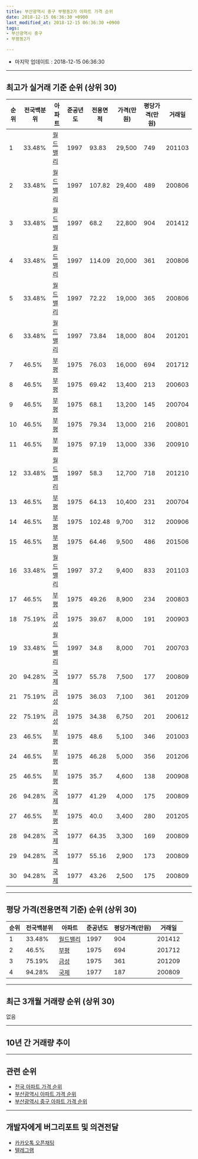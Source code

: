 ```yaml
---
title: 부산광역시 중구 부평동2가 아파트 가격 순위
date: 2018-12-15 06:36:30 +0900
last_modified_at: 2018-12-15 06:36:30 +0900
tags:
- 부산광역시 중구
- 부평동2가

---
```


* 마지막 업데이트 : 2018-12-15 06:36:30

---

## 최고가 실거래 기준 순위 (상위 30)


|순위|전국백분위|아파트|준공년도|전용면적|가격(만원)|평당가격(만원)|거래일|
|---|---|---|---|---|---|---|---|
|1|33.48%|[월드밸리](https://search.naver.com/search.naver?query=%EB%B6%80%EC%82%B0%EA%B4%91%EC%97%AD%EC%8B%9C+%EC%A4%91%EA%B5%AC+%EB%B6%80%ED%8F%89%EB%8F%992%EA%B0%80+%EC%9B%94%EB%93%9C%EB%B0%B8%EB%A6%AC)|1997|93.83|29,500|749|201103|
|2|33.48%|[월드밸리](https://search.naver.com/search.naver?query=%EB%B6%80%EC%82%B0%EA%B4%91%EC%97%AD%EC%8B%9C+%EC%A4%91%EA%B5%AC+%EB%B6%80%ED%8F%89%EB%8F%992%EA%B0%80+%EC%9B%94%EB%93%9C%EB%B0%B8%EB%A6%AC)|1997|107.82|29,400|489|200806|
|3|33.48%|[월드밸리](https://search.naver.com/search.naver?query=%EB%B6%80%EC%82%B0%EA%B4%91%EC%97%AD%EC%8B%9C+%EC%A4%91%EA%B5%AC+%EB%B6%80%ED%8F%89%EB%8F%992%EA%B0%80+%EC%9B%94%EB%93%9C%EB%B0%B8%EB%A6%AC)|1997|68.2|22,800|904|201412|
|4|33.48%|[월드밸리](https://search.naver.com/search.naver?query=%EB%B6%80%EC%82%B0%EA%B4%91%EC%97%AD%EC%8B%9C+%EC%A4%91%EA%B5%AC+%EB%B6%80%ED%8F%89%EB%8F%992%EA%B0%80+%EC%9B%94%EB%93%9C%EB%B0%B8%EB%A6%AC)|1997|114.09|20,000|361|200806|
|5|33.48%|[월드밸리](https://search.naver.com/search.naver?query=%EB%B6%80%EC%82%B0%EA%B4%91%EC%97%AD%EC%8B%9C+%EC%A4%91%EA%B5%AC+%EB%B6%80%ED%8F%89%EB%8F%992%EA%B0%80+%EC%9B%94%EB%93%9C%EB%B0%B8%EB%A6%AC)|1997|72.22|19,000|365|200806|
|6|33.48%|[월드밸리](https://search.naver.com/search.naver?query=%EB%B6%80%EC%82%B0%EA%B4%91%EC%97%AD%EC%8B%9C+%EC%A4%91%EA%B5%AC+%EB%B6%80%ED%8F%89%EB%8F%992%EA%B0%80+%EC%9B%94%EB%93%9C%EB%B0%B8%EB%A6%AC)|1997|73.84|18,000|804|201201|
|7|46.5%|[부평](https://search.naver.com/search.naver?query=%EB%B6%80%EC%82%B0%EA%B4%91%EC%97%AD%EC%8B%9C+%EC%A4%91%EA%B5%AC+%EB%B6%80%ED%8F%89%EB%8F%992%EA%B0%80+%EB%B6%80%ED%8F%89)|1975|76.03|16,000|694|201712|
|8|46.5%|[부평](https://search.naver.com/search.naver?query=%EB%B6%80%EC%82%B0%EA%B4%91%EC%97%AD%EC%8B%9C+%EC%A4%91%EA%B5%AC+%EB%B6%80%ED%8F%89%EB%8F%992%EA%B0%80+%EB%B6%80%ED%8F%89)|1975|69.42|13,400|213|200603|
|9|46.5%|[부평](https://search.naver.com/search.naver?query=%EB%B6%80%EC%82%B0%EA%B4%91%EC%97%AD%EC%8B%9C+%EC%A4%91%EA%B5%AC+%EB%B6%80%ED%8F%89%EB%8F%992%EA%B0%80+%EB%B6%80%ED%8F%89)|1975|68.1|13,200|145|200704|
|10|46.5%|[부평](https://search.naver.com/search.naver?query=%EB%B6%80%EC%82%B0%EA%B4%91%EC%97%AD%EC%8B%9C+%EC%A4%91%EA%B5%AC+%EB%B6%80%ED%8F%89%EB%8F%992%EA%B0%80+%EB%B6%80%ED%8F%89)|1975|79.34|13,000|216|200801|
|11|46.5%|[부평](https://search.naver.com/search.naver?query=%EB%B6%80%EC%82%B0%EA%B4%91%EC%97%AD%EC%8B%9C+%EC%A4%91%EA%B5%AC+%EB%B6%80%ED%8F%89%EB%8F%992%EA%B0%80+%EB%B6%80%ED%8F%89)|1975|97.19|13,000|336|200910|
|12|33.48%|[월드밸리](https://search.naver.com/search.naver?query=%EB%B6%80%EC%82%B0%EA%B4%91%EC%97%AD%EC%8B%9C+%EC%A4%91%EA%B5%AC+%EB%B6%80%ED%8F%89%EB%8F%992%EA%B0%80+%EC%9B%94%EB%93%9C%EB%B0%B8%EB%A6%AC)|1997|58.3|12,700|718|201210|
|13|46.5%|[부평](https://search.naver.com/search.naver?query=%EB%B6%80%EC%82%B0%EA%B4%91%EC%97%AD%EC%8B%9C+%EC%A4%91%EA%B5%AC+%EB%B6%80%ED%8F%89%EB%8F%992%EA%B0%80+%EB%B6%80%ED%8F%89)|1975|64.13|10,400|231|200704|
|14|46.5%|[부평](https://search.naver.com/search.naver?query=%EB%B6%80%EC%82%B0%EA%B4%91%EC%97%AD%EC%8B%9C+%EC%A4%91%EA%B5%AC+%EB%B6%80%ED%8F%89%EB%8F%992%EA%B0%80+%EB%B6%80%ED%8F%89)|1975|102.48|9,700|312|200906|
|15|46.5%|[부평](https://search.naver.com/search.naver?query=%EB%B6%80%EC%82%B0%EA%B4%91%EC%97%AD%EC%8B%9C+%EC%A4%91%EA%B5%AC+%EB%B6%80%ED%8F%89%EB%8F%992%EA%B0%80+%EB%B6%80%ED%8F%89)|1975|64.46|9,500|486|201506|
|16|33.48%|[월드밸리](https://search.naver.com/search.naver?query=%EB%B6%80%EC%82%B0%EA%B4%91%EC%97%AD%EC%8B%9C+%EC%A4%91%EA%B5%AC+%EB%B6%80%ED%8F%89%EB%8F%992%EA%B0%80+%EC%9B%94%EB%93%9C%EB%B0%B8%EB%A6%AC)|1997|37.2|9,400|833|201103|
|17|46.5%|[부평](https://search.naver.com/search.naver?query=%EB%B6%80%EC%82%B0%EA%B4%91%EC%97%AD%EC%8B%9C+%EC%A4%91%EA%B5%AC+%EB%B6%80%ED%8F%89%EB%8F%992%EA%B0%80+%EB%B6%80%ED%8F%89)|1975|49.26|8,900|234|200803|
|18|75.19%|[금성](https://search.naver.com/search.naver?query=%EB%B6%80%EC%82%B0%EA%B4%91%EC%97%AD%EC%8B%9C+%EC%A4%91%EA%B5%AC+%EB%B6%80%ED%8F%89%EB%8F%992%EA%B0%80+%EA%B8%88%EC%84%B1)|1975|39.67|8,000|191|200903|
|19|33.48%|[월드밸리](https://search.naver.com/search.naver?query=%EB%B6%80%EC%82%B0%EA%B4%91%EC%97%AD%EC%8B%9C+%EC%A4%91%EA%B5%AC+%EB%B6%80%ED%8F%89%EB%8F%992%EA%B0%80+%EC%9B%94%EB%93%9C%EB%B0%B8%EB%A6%AC)|1997|34.8|8,000|701|200703|
|20|94.28%|[국제](https://search.naver.com/search.naver?query=%EB%B6%80%EC%82%B0%EA%B4%91%EC%97%AD%EC%8B%9C+%EC%A4%91%EA%B5%AC+%EB%B6%80%ED%8F%89%EB%8F%992%EA%B0%80+%EA%B5%AD%EC%A0%9C)|1977|55.78|7,500|177|200809|
|21|75.19%|[금성](https://search.naver.com/search.naver?query=%EB%B6%80%EC%82%B0%EA%B4%91%EC%97%AD%EC%8B%9C+%EC%A4%91%EA%B5%AC+%EB%B6%80%ED%8F%89%EB%8F%992%EA%B0%80+%EA%B8%88%EC%84%B1)|1975|36.03|7,100|361|201209|
|22|75.19%|[금성](https://search.naver.com/search.naver?query=%EB%B6%80%EC%82%B0%EA%B4%91%EC%97%AD%EC%8B%9C+%EC%A4%91%EA%B5%AC+%EB%B6%80%ED%8F%89%EB%8F%992%EA%B0%80+%EA%B8%88%EC%84%B1)|1975|34.38|6,750|201|200612|
|23|46.5%|[부평](https://search.naver.com/search.naver?query=%EB%B6%80%EC%82%B0%EA%B4%91%EC%97%AD%EC%8B%9C+%EC%A4%91%EA%B5%AC+%EB%B6%80%ED%8F%89%EB%8F%992%EA%B0%80+%EB%B6%80%ED%8F%89)|1975|48.6|5,100|346|201003|
|24|46.5%|[부평](https://search.naver.com/search.naver?query=%EB%B6%80%EC%82%B0%EA%B4%91%EC%97%AD%EC%8B%9C+%EC%A4%91%EA%B5%AC+%EB%B6%80%ED%8F%89%EB%8F%992%EA%B0%80+%EB%B6%80%ED%8F%89)|1975|46.28|5,000|356|201206|
|25|46.5%|[부평](https://search.naver.com/search.naver?query=%EB%B6%80%EC%82%B0%EA%B4%91%EC%97%AD%EC%8B%9C+%EC%A4%91%EA%B5%AC+%EB%B6%80%ED%8F%89%EB%8F%992%EA%B0%80+%EB%B6%80%ED%8F%89)|1975|35.7|4,600|138|200908|
|26|94.28%|[국제](https://search.naver.com/search.naver?query=%EB%B6%80%EC%82%B0%EA%B4%91%EC%97%AD%EC%8B%9C+%EC%A4%91%EA%B5%AC+%EB%B6%80%ED%8F%89%EB%8F%992%EA%B0%80+%EA%B5%AD%EC%A0%9C)|1977|41.29|4,000|175|200809|
|27|46.5%|[부평](https://search.naver.com/search.naver?query=%EB%B6%80%EC%82%B0%EA%B4%91%EC%97%AD%EC%8B%9C+%EC%A4%91%EA%B5%AC+%EB%B6%80%ED%8F%89%EB%8F%992%EA%B0%80+%EB%B6%80%ED%8F%89)|1975|40.0|3,400|280|201205|
|28|94.28%|[국제](https://search.naver.com/search.naver?query=%EB%B6%80%EC%82%B0%EA%B4%91%EC%97%AD%EC%8B%9C+%EC%A4%91%EA%B5%AC+%EB%B6%80%ED%8F%89%EB%8F%992%EA%B0%80+%EA%B5%AD%EC%A0%9C)|1977|64.35|3,300|169|200809|
|29|94.28%|[국제](https://search.naver.com/search.naver?query=%EB%B6%80%EC%82%B0%EA%B4%91%EC%97%AD%EC%8B%9C+%EC%A4%91%EA%B5%AC+%EB%B6%80%ED%8F%89%EB%8F%992%EA%B0%80+%EA%B5%AD%EC%A0%9C)|1977|55.16|2,900|173|200809|
|30|94.28%|[국제](https://search.naver.com/search.naver?query=%EB%B6%80%EC%82%B0%EA%B4%91%EC%97%AD%EC%8B%9C+%EC%A4%91%EA%B5%AC+%EB%B6%80%ED%8F%89%EB%8F%992%EA%B0%80+%EA%B5%AD%EC%A0%9C)|1977|43.26|2,500|175|200809|


---

## 평당 가격(전용면적 기준) 순위 (상위 30)


|순위|전국백분위|아파트|준공년도|평당가격(만원)|거래일|
|---|---|---|---|---|---|
|1|33.48%|[월드밸리](https://search.naver.com/search.naver?query=%EB%B6%80%EC%82%B0%EA%B4%91%EC%97%AD%EC%8B%9C+%EC%A4%91%EA%B5%AC+%EB%B6%80%ED%8F%89%EB%8F%992%EA%B0%80+%EC%9B%94%EB%93%9C%EB%B0%B8%EB%A6%AC)|1997|904|201412|
|2|46.5%|[부평](https://search.naver.com/search.naver?query=%EB%B6%80%EC%82%B0%EA%B4%91%EC%97%AD%EC%8B%9C+%EC%A4%91%EA%B5%AC+%EB%B6%80%ED%8F%89%EB%8F%992%EA%B0%80+%EB%B6%80%ED%8F%89)|1975|694|201712|
|3|75.19%|[금성](https://search.naver.com/search.naver?query=%EB%B6%80%EC%82%B0%EA%B4%91%EC%97%AD%EC%8B%9C+%EC%A4%91%EA%B5%AC+%EB%B6%80%ED%8F%89%EB%8F%992%EA%B0%80+%EA%B8%88%EC%84%B1)|1975|361|201209|
|4|94.28%|[국제](https://search.naver.com/search.naver?query=%EB%B6%80%EC%82%B0%EA%B4%91%EC%97%AD%EC%8B%9C+%EC%A4%91%EA%B5%AC+%EB%B6%80%ED%8F%89%EB%8F%992%EA%B0%80+%EA%B5%AD%EC%A0%9C)|1977|187|200809|


---

## 최근 3개월 거래량 순위 (상위 30)

없음

---

## 10년 간 거래량 추이


<div style="width:100%;">
    <canvas id="deal_progress" height="250"></canvas>
</div>

<script>
new Chart(document.getElementById("deal_progress"), {
    type: 'line',
    data: {
        labels: ['200812','200901','200902','200903','200904','200905','200906','200907','200908','200909','200910','200911','200912','201001','201002','201003','201004','201005','201006','201007','201008','201009','201010','201011','201012','201101','201102','201103','201104','201105','201106','201107','201108','201109','201110','201111','201112','201201','201202','201203','201204','201205','201206','201207','201208','201209','201210','201211','201212','201301','201302','201303','201304','201305','201306','201307','201308','201309','201310','201311','201312','201401','201402','201403','201404','201405','201406','201407','201408','201409','201410','201411','201412','201501','201502','201503','201504','201505','201506','201507','201508','201509','201510','201511','201512','201601','201602','201603','201604','201605','201606','201607','201608','201609','201610','201611','201612','201701','201702','201703','201704','201705','201706','201707','201708','201709','201710','201711','201712','201801','201802','201803','201804','201805','201806','201807','201808','201809','201810','201811','201812'],
        datasets: [{
            label: '실거래 수',
            pointRadius: 1,
            data: [0, 1, 0, 1, 1, 0, 1, 0, 1, 0, 1, 0, 0, 0, 1, 1, 0, 0, 1, 2, 0, 2, 0, 0, 0, 1, 1, 3, 1, 1, 0, 1, 1, 2, 0, 0, 0, 1, 0, 0, 0, 2, 1, 0, 0, 1, 2, 1, 0, 1, 0, 1, 1, 1, 0, 0, 0, 0, 1, 1, 0, 2, 0, 2, 1, 0, 0, 0, 1, 0, 0, 0, 1, 0, 0, 0, 0, 0, 2, 0, 0, 0, 0, 2, 0, 2, 0, 0, 1, 0, 1, 1, 0, 1, 1, 1, 1, 0, 1, 2, 0, 0, 1, 2, 1, 1, 1, 0, 1, 1, 1, 1, 0, 0, 0, 1, 0, 1, 0, 0, 0],
            borderColor: "rgba(255, 201, 14, 1)",
            backgroundColor: "rgba(255, 201, 14, 0.5)",
            fill: true,
        }]
    },
    options: {
        responsive: true,
        title: {
            display: true,
            text: '10년간 거래량 추이'
        },
        tooltips: {
            mode: 'index',
            intersect: false,
        },
        hover: {
            mode: 'nearest',
            intersect: true
        },
        scales: {
            xAxes: [{
                display: true,
                scaleLabel: {
                    display: true,
                    labelString: '년/월'
                }
            }],
            yAxes: [{
                display: true,
                ticks: {
                    suggestedMin: 0,
                },
                scaleLabel: {
                    display: true,
                    labelString: '실거래 수'
                }
            }]
        }
    }
});

</script>


---

## 관련 순위

- [전국 아파트 가격 순위](https://inasie.github.io/apt-ranking/전국)
- [부산광역시 아파트 가격 순위](https://inasie.github.io/apt-ranking/부산광역시)
- [부산광역시 중구 아파트 가격 순위](https://inasie.github.io/apt-ranking/부산광역시-중구)


---

## 개발자에게 버그리포트 및 의견전달

- [카카오톡 오픈채팅](https://open.kakao.com/o/gLJUAP4)
- [텔레그램](https://t.me/inasie)


